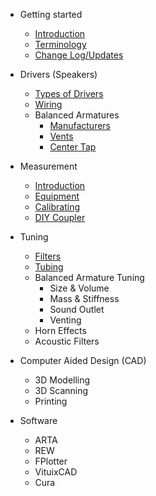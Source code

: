 - Getting started

  - [Introduction](/README.md)
  - [Terminology](/terminology.md)
  - [Change Log/Updates](/gitrepo.md)

- Drivers (Speakers)
  - [Types of Drivers](/drivers/types.md)
  - [Wiring](/drivers/wiring.md)
  - Balanced Armatures
    - [Manufacturers](/drivers/ba/manufactures.md)
    <!-- - [Knowles](knowles.md) -->
    <!-- - [Sonion](sonion.md) -->
    <!-- - [Knowles <> Sonion](sonion-knowles.md) -->
    - [Vents](/drivers/ba/vents.md)
    - [Center Tap](/drivers/ba/centertap.md)

- Measurement
  - [Introduction](/measurement/measurement.md)
  - [Equipment](/measurement/equipment.md)
  <!-- - Frequency Response Diagram -->
  <!-- - Impedance -->
  - [Calibrating](/measurement/calibrating.md)
  - [DIY Coupler](/measurement/diy-coupler.md)

- Tuning
  - [Filters](/tuning/filters.md)
  - [Tubing](/tuning/tubing.md)
  - Balanced Armature Tuning
    - Size & Volume
    - Mass & Stiffness
    - Sound Outlet
    - Venting
  - Horn Effects
  - Acoustic Filters

- Computer Aided Design (CAD)
  - 3D Modelling
  - 3D Scanning
  - Printing

- Software
  - ARTA
  - REW
  - FPlotter
  - VituixCAD
  - Cura